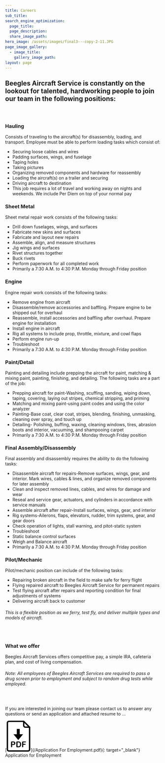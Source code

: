```yaml
---
title: Careers
sub_title:
search_engine_optimization:
  page_title:
  page_description:
  share_image_path:
hero_image: /assets/images/final3---copy-2-11.JPG
page_image_gallery:
  - image_title:
    gallery_image_path:
layout: page
---
```


## Beegles Aircraft Service is constantly on the lookout for talented, hardworking people to join our team in the following positions:

### &nbsp;

### Hauling

Consists of traveling to the aircraft(s) for disassembly, loading, and transport. Employee must be able to perform loading tasks which consist of:

* Securing loose cables and wires
* Padding surfaces, wings, and fuselage
* Taping holes
* Taking pictures
* Organizing removed components and hardware for reassembly
* Loading the aircraft(s) on a trailer and securing
* Driving aircraft to destination
* This job requires a lot of travel and working away on nights and weekends. We include Per Diem on top of your normal pay

### Sheet Metal

Sheet metal repair work consists of the following tasks:

* Drill down fuselages, wings, and surfaces
* Fabricate new skins and surfaces
* Fabricate and layout new repairs
* Assemble, align, and measure structures
* Jig wings and surfaces
* Rivet structures together
* Buck rivets
* Perform paperwork for all completed work
* Primarily a 7:30 A.M. to 4:30 P.M. Monday through Friday position

### Engine

Engine repair work consists of the following tasks:

* Remove engine from aircraft
* Disassemble/remove accessories and baffling. Prepare engine to be shipped out for overhaul
* Reassemble, install accessories and baffling after overhaul. Prepare engine for installation
* Install engine in aircraft
* Rig all systems to include prop, throttle, mixture, and cowl flaps
* Perform engine run-up
* Troubleshoot&nbsp;
* Primarily a 7:30 A.M. to 4:30 P.M. Monday through Friday position

### Paint/Detail

Painting and detailing include prepping the aircraft for paint, matching & mixing paint, painting, finishing, and detailing. The following tasks are a part of the job:

* Prepping aircraft for paint-Washing, scuffing, sanding, wiping down, taping, covering, laying out stripes, chemical stripping, and priming
* Matching and mixing paint-using paint codes and using the color analyzer
* Painting-Base coat, clear coat, stripes, blending, finishing, unmasking, cleaning over spray, and touch up
* Detailing- Polishing, buffing, waxing, cleaning windows, tires, abrasion boots and interior, vacuuming, and shampooing carpet
* Primarily a 7:30 A.M. to 4:30 P.M. Monday through Friday position

### Final Assembly/Disassembly

Final assembly and disassembly requires the ability to do the following tasks:

* Disassemble aircraft for repairs-Remove surfaces, wings, gear, and interior. Mark wires, cables & lines, and organize removed components for later assembly
* Clean and inspect removed lines, cables, and wires for damage and wear
* Reseal and service gear, actuators, and cylinders in accordance with service manuals
* Assemble aircraft after repair-Install surfaces, wings, gear, and interior
* Rig systems-Ailerons, flaps, elevators, rudder, trim systems, gear, and gear doors
* Check operation of lights, stall warning, and pitot-static system
* Troubleshoot
* Static balance control surfaces
* Weigh and Balance aircraft
* Primarily a 7:30 A.M. to 4:30 P.M. Monday through Friday position

### Pilot/Mechanic

Pilot/mechanic position can include of the following tasks:

* Repairing broken aircraft in the field to make safe for ferry flight
* Flying repaired aircraft to Beegles Aircraft Service for permanent repairs
* Test flying aircraft after repairs and reporting condition for final adjustments of systems
* Delivering aircraft back to customer

###### This is a flexible position as we ferry, test fly, and deliver multiple types and models of aircraft.

&nbsp;

### What we offer

Beegles Aircraft Services offers competitive pay, a simple IRA, cafeteria plan, and cost of living compensation.

###### Note: All employees of Beegles Aircraft Services are required to pass a drug screen prior to employment and subject to random drug tests while employed.

&nbsp;

If you are interested in joining our team please contact us to answer any questions or send an application and attached resume to …

[![Application for Employment](/assets/images/icons/pdf.svg)](/Application For Employment.pdf){: target="_blank"} Application for Employment